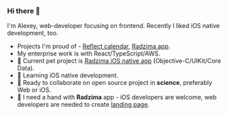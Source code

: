 ### Hi there 👋

I'm Alexey, web-developer focusing on frontend. Recently I liked iOS native development, too.

- Projects I'm proud of - [Reflect calendar](https://reflectcal.com/guest), [Radzima app](https://github.com/radzima-green-travel/green-travel-combine).
- My enterprise work is with React/TypeScript/AWS.
- 🔭 Current pet project is [Radzima iOS native app](https://github.com/radzima-green-travel/green-travel-combine/issues) (Objective-C/UIKit/Core Data).
- 🌱 Learning iOS native development.
- 👯 Ready to collaborate on open source project in **science**, preferably Web or iOS.
- 🤔 I need a hand with **Radzima** app - iOS developers are welcome, web developers are needed to create [landing page](https://github.com/radzima-green-travel/radzima.app).

